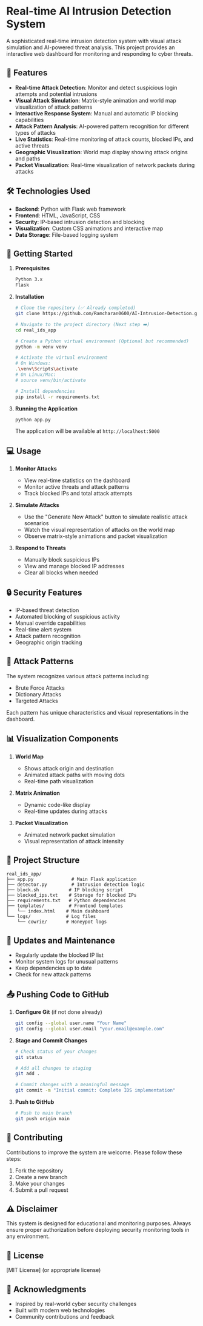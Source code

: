 # Real-time AI Intrusion Detection System

A sophisticated real-time intrusion detection system with visual attack simulation and AI-powered threat analysis. This project provides an interactive web dashboard for monitoring and responding to cyber threats.

## 🚀 Features

- **Real-time Attack Detection**: Monitor and detect suspicious login attempts and potential intrusions
- **Visual Attack Simulation**: Matrix-style animation and world map visualization of attack patterns
- **Interactive Response System**: Manual and automatic IP blocking capabilities
- **Attack Pattern Analysis**: AI-powered pattern recognition for different types of attacks
- **Live Statistics**: Real-time monitoring of attack counts, blocked IPs, and active threats
- **Geographic Visualization**: World map display showing attack origins and paths
- **Packet Visualization**: Real-time visualization of network packets during attacks

## 🛠️ Technologies Used

- **Backend**: Python with Flask web framework
- **Frontend**: HTML, JavaScript, CSS
- **Security**: IP-based intrusion detection and blocking
- **Visualization**: Custom CSS animations and interactive map
- **Data Storage**: File-based logging system

## 🚦 Getting Started

1. **Prerequisites**
   ```bash
   Python 3.x
   Flask
   ```

2. **Installation**
   ```bash
   # Clone the repository (✅ Already completed)
   git clone https://github.com/Ramcharan0600/AI-Intrusion-Detection.git

   # Navigate to the project directory (Next step ➡️)
   cd real_ids_app

   # Create a Python virtual environment (Optional but recommended)
   python -m venv venv
   
   # Activate the virtual environment
   # On Windows:
   .\venv\Scripts\activate
   # On Linux/Mac:
   # source venv/bin/activate

   # Install dependencies
   pip install -r requirements.txt
   ```

3. **Running the Application**
   ```bash
   python app.py
   ```
   The application will be available at `http://localhost:5000`

## 💻 Usage

1. **Monitor Attacks**
   - View real-time statistics on the dashboard
   - Monitor active threats and attack patterns
   - Track blocked IPs and total attack attempts

2. **Simulate Attacks**
   - Use the "Generate New Attack" button to simulate realistic attack scenarios
   - Watch the visual representation of attacks on the world map
   - Observe matrix-style animations and packet visualization

3. **Respond to Threats**
   - Manually block suspicious IPs
   - View and manage blocked IP addresses
   - Clear all blocks when needed

## 🔒 Security Features

- IP-based threat detection
- Automated blocking of suspicious activity
- Manual override capabilities
- Real-time alert system
- Attack pattern recognition
- Geographic origin tracking

## 🎯 Attack Patterns

The system recognizes various attack patterns including:
- Brute Force Attacks
- Dictionary Attacks
- Targeted Attacks

Each pattern has unique characteristics and visual representations in the dashboard.

## 📊 Visualization Components

1. **World Map**
   - Shows attack origin and destination
   - Animated attack paths with moving dots
   - Real-time path visualization

2. **Matrix Animation**
   - Dynamic code-like display
   - Real-time updates during attacks

3. **Packet Visualization**
   - Animated network packet simulation
   - Visual representation of attack intensity

## 📁 Project Structure

```
real_ids_app/
├── app.py              # Main Flask application
├── detector.py         # Intrusion detection logic
├── block.sh           # IP blocking script
├── blocked_ips.txt    # Storage for blocked IPs
├── requirements.txt   # Python dependencies
├── templates/         # Frontend templates
│   └── index.html    # Main dashboard
└── logs/             # Log files
    └── cowrie/       # Honeypot logs
```

## 🔄 Updates and Maintenance

- Regularly update the blocked IP list
- Monitor system logs for unusual patterns
- Keep dependencies up to date
- Check for new attack patterns

## 📤 Pushing Code to GitHub

1. **Configure Git** (if not done already)
   ```bash
   git config --global user.name "Your Name"
   git config --global user.email "your.email@example.com"
   ```

2. **Stage and Commit Changes**
   ```bash
   # Check status of your changes
   git status

   # Add all changes to staging
   git add .

   # Commit changes with a meaningful message
   git commit -m "Initial commit: Complete IDS implementation"
   ```

3. **Push to GitHub**
   ```bash
   # Push to main branch
   git push origin main
   ```

## 🤝 Contributing

Contributions to improve the system are welcome. Please follow these steps:
1. Fork the repository
2. Create a new branch
3. Make your changes
4. Submit a pull request

## ⚠️ Disclaimer

This system is designed for educational and monitoring purposes. Always ensure proper authorization before deploying security monitoring tools in any environment.

## 📝 License

[MIT License] (or appropriate license)

## 🙏 Acknowledgments

- Inspired by real-world cyber security challenges
- Built with modern web technologies
- Community contributions and feedback
